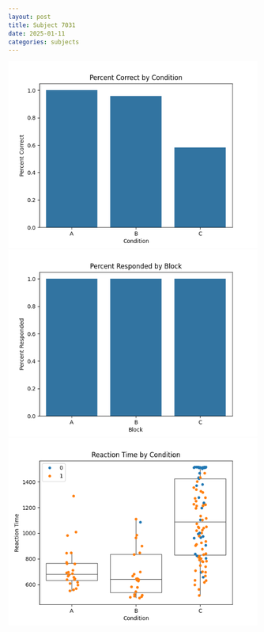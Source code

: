 ```yaml
---
layout: post
title: Subject 7031
date: 2025-01-11
categories: subjects
---
```


![](data/7031/run-24/7031_ATS_percent_correct.png)
![](data/7031/run-24/7031_ATS_percent_responded.png)
![](data/7031/run-24/7031_ATS_rt.png)
